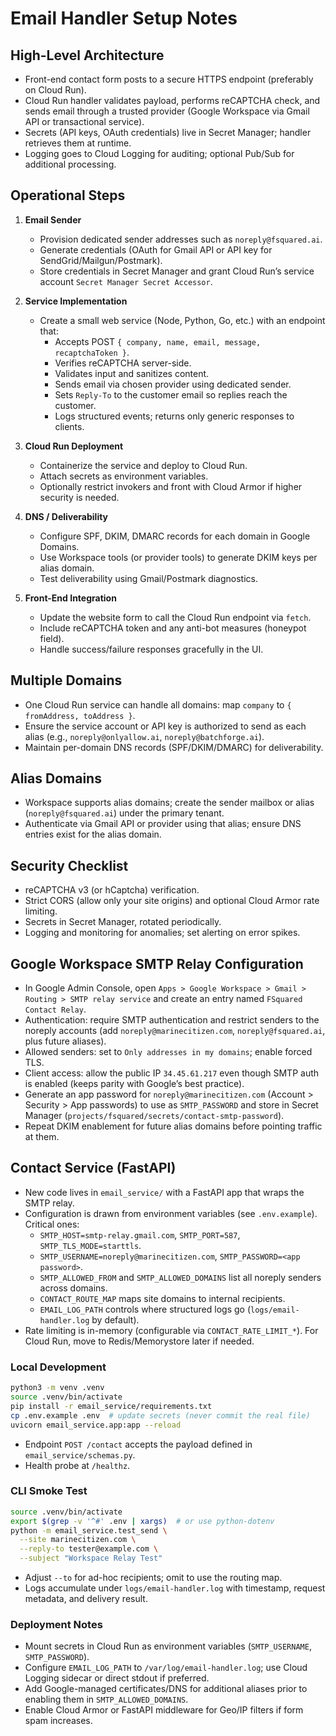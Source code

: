 # Email Handler Setup Notes

## High-Level Architecture
- Front-end contact form posts to a secure HTTPS endpoint (preferably on Cloud Run).
- Cloud Run handler validates payload, performs reCAPTCHA check, and sends email through a trusted provider (Google Workspace via Gmail API or transactional service).
- Secrets (API keys, OAuth credentials) live in Secret Manager; handler retrieves them at runtime.
- Logging goes to Cloud Logging for auditing; optional Pub/Sub for additional processing.

## Operational Steps
1. **Email Sender**
   - Provision dedicated sender addresses such as `noreply@fsquared.ai`.
   - Generate credentials (OAuth for Gmail API or API key for SendGrid/Mailgun/Postmark).
   - Store credentials in Secret Manager and grant Cloud Run’s service account `Secret Manager Secret Accessor`.

2. **Service Implementation**
   - Create a small web service (Node, Python, Go, etc.) with an endpoint that:
     - Accepts POST `{ company, name, email, message, recaptchaToken }`.
     - Verifies reCAPTCHA server-side.
     - Validates input and sanitizes content.
     - Sends email via chosen provider using dedicated sender.
     - Sets `Reply-To` to the customer email so replies reach the customer.
     - Logs structured events; returns only generic responses to clients.

3. **Cloud Run Deployment**
   - Containerize the service and deploy to Cloud Run.
   - Attach secrets as environment variables.
   - Optionally restrict invokers and front with Cloud Armor if higher security is needed.

4. **DNS / Deliverability**
   - Configure SPF, DKIM, DMARC records for each domain in Google Domains.
   - Use Workspace tools (or provider tools) to generate DKIM keys per alias domain.
   - Test deliverability using Gmail/Postmark diagnostics.

5. **Front-End Integration**
   - Update the website form to call the Cloud Run endpoint via `fetch`.
   - Include reCAPTCHA token and any anti-bot measures (honeypot field).
   - Handle success/failure responses gracefully in the UI.

## Multiple Domains
- One Cloud Run service can handle all domains: map `company` to `{ fromAddress, toAddress }`.
- Ensure the service account or API key is authorized to send as each alias (e.g., `noreply@onlyallow.ai`, `noreply@batchforge.ai`).
- Maintain per-domain DNS records (SPF/DKIM/DMARC) for deliverability.

## Alias Domains
- Workspace supports alias domains; create the sender mailbox or alias (`noreply@fsquared.ai`) under the primary tenant.
- Authenticate via Gmail API or provider using that alias; ensure DNS entries exist for the alias domain.

## Security Checklist
- reCAPTCHA v3 (or hCaptcha) verification.
- Strict CORS (allow only your site origins) and optional Cloud Armor rate limiting.
- Secrets in Secret Manager, rotated periodically.
- Logging and monitoring for anomalies; set alerting on error spikes.

## Google Workspace SMTP Relay Configuration
- In Google Admin Console, open `Apps > Google Workspace > Gmail > Routing > SMTP relay service` and create an entry named `FSquared Contact Relay`.
- Authentication: require SMTP authentication and restrict senders to the noreply accounts (add `noreply@marinecitizen.com`, `noreply@fsquared.ai`, plus future aliases).
- Allowed senders: set to `Only addresses in my domains`; enable forced TLS.
- Client access: allow the public IP `34.45.61.217` even though SMTP auth is enabled (keeps parity with Google’s best practice).
- Generate an app password for `noreply@marinecitizen.com` (Account > Security > App passwords) to use as `SMTP_PASSWORD` and store in Secret Manager (`projects/fsquared/secrets/contact-smtp-password`).
- Repeat DKIM enablement for future alias domains before pointing traffic at them.

## Contact Service (FastAPI)
- New code lives in `email_service/` with a FastAPI app that wraps the SMTP relay.
- Configuration is drawn from environment variables (see `.env.example`). Critical ones:
  - `SMTP_HOST=smtp-relay.gmail.com`, `SMTP_PORT=587`, `SMTP_TLS_MODE=starttls`.
  - `SMTP_USERNAME=noreply@marinecitizen.com`, `SMTP_PASSWORD=<app password>`.
  - `SMTP_ALLOWED_FROM` and `SMTP_ALLOWED_DOMAINS` list all noreply senders across domains.
  - `CONTACT_ROUTE_MAP` maps site domains to internal recipients.
  - `EMAIL_LOG_PATH` controls where structured logs go (`logs/email-handler.log` by default).
- Rate limiting is in-memory (configurable via `CONTACT_RATE_LIMIT_*`). For Cloud Run, move to Redis/Memorystore later if needed.

### Local Development
```bash
python3 -m venv .venv
source .venv/bin/activate
pip install -r email_service/requirements.txt
cp .env.example .env  # update secrets (never commit the real file)
uvicorn email_service.app:app --reload
```

- Endpoint `POST /contact` accepts the payload defined in `email_service/schemas.py`.
- Health probe at `/healthz`.

### CLI Smoke Test
```bash
source .venv/bin/activate
export $(grep -v '^#' .env | xargs)  # or use python-dotenv
python -m email_service.test_send \
  --site marinecitizen.com \
  --reply-to tester@example.com \
  --subject "Workspace Relay Test"
```

- Adjust `--to` for ad-hoc recipients; omit to use the routing map.
- Logs accumulate under `logs/email-handler.log` with timestamp, request metadata, and delivery result.

### Deployment Notes
- Mount secrets in Cloud Run as environment variables (`SMTP_USERNAME`, `SMTP_PASSWORD`).
- Configure `EMAIL_LOG_PATH` to `/var/log/email-handler.log`; use Cloud Logging sidecar or direct stdout if preferred.
- Add Google-managed certificates/DNS for additional aliases prior to enabling them in `SMTP_ALLOWED_DOMAINS`.
- Enable Cloud Armor or FastAPI middleware for Geo/IP filters if form spam increases.
